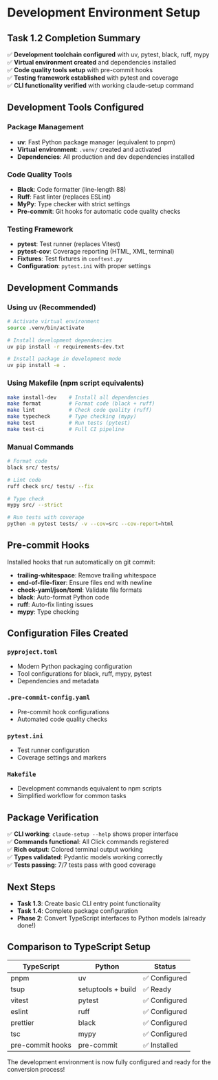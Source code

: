 # Development Environment Setup

## Task 1.2 Completion Summary

✅ **Development toolchain configured** with uv, pytest, black, ruff, mypy  
✅ **Virtual environment created** and dependencies installed  
✅ **Code quality tools setup** with pre-commit hooks  
✅ **Testing framework established** with pytest and coverage  
✅ **CLI functionality verified** with working claude-setup command  

## Development Tools Configured

### Package Management
- **uv**: Fast Python package manager (equivalent to pnpm)
- **Virtual environment**: `.venv/` created and activated
- **Dependencies**: All production and dev dependencies installed

### Code Quality Tools
- **Black**: Code formatter (line-length 88)
- **Ruff**: Fast linter (replaces ESLint)
- **MyPy**: Type checker with strict settings
- **Pre-commit**: Git hooks for automatic code quality checks

### Testing Framework
- **pytest**: Test runner (replaces Vitest)
- **pytest-cov**: Coverage reporting (HTML, XML, terminal)
- **Fixtures**: Test fixtures in `conftest.py`
- **Configuration**: `pytest.ini` with proper settings

## Development Commands

### Using uv (Recommended)
```bash
# Activate virtual environment
source .venv/bin/activate

# Install development dependencies
uv pip install -r requirements-dev.txt

# Install package in development mode
uv pip install -e .
```

### Using Makefile (npm script equivalents)
```bash
make install-dev    # Install all dependencies
make format         # Format code (black + ruff)
make lint           # Check code quality (ruff)
make typecheck      # Type checking (mypy)  
make test           # Run tests (pytest)
make test-ci        # Full CI pipeline
```

### Manual Commands
```bash
# Format code
black src/ tests/

# Lint code
ruff check src/ tests/ --fix

# Type check
mypy src/ --strict

# Run tests with coverage
python -m pytest tests/ -v --cov=src --cov-report=html
```

## Pre-commit Hooks

Installed hooks that run automatically on git commit:
- **trailing-whitespace**: Remove trailing whitespace
- **end-of-file-fixer**: Ensure files end with newline
- **check-yaml/json/toml**: Validate file formats
- **black**: Auto-format Python code
- **ruff**: Auto-fix linting issues
- **mypy**: Type checking

## Configuration Files Created

### `pyproject.toml`
- Modern Python packaging configuration
- Tool configurations for black, ruff, mypy, pytest
- Dependencies and metadata

### `.pre-commit-config.yaml`
- Pre-commit hook configurations
- Automated code quality checks

### `pytest.ini`
- Test runner configuration
- Coverage settings and markers

### `Makefile`
- Development commands equivalent to npm scripts
- Simplified workflow for common tasks

## Package Verification

✅ **CLI working**: `claude-setup --help` shows proper interface  
✅ **Commands functional**: All Click commands registered  
✅ **Rich output**: Colored terminal output working  
✅ **Types validated**: Pydantic models working correctly  
✅ **Tests passing**: 7/7 tests pass with good coverage  

## Next Steps

- **Task 1.3**: Create basic CLI entry point functionality
- **Task 1.4**: Complete package configuration
- **Phase 2**: Convert TypeScript interfaces to Python models (already done!)

## Comparison to TypeScript Setup

| TypeScript | Python | Status |
|------------|--------|---------|
| pnpm | uv | ✅ Configured |
| tsup | setuptools + build | ✅ Ready |
| vitest | pytest | ✅ Configured |
| eslint | ruff | ✅ Configured |
| prettier | black | ✅ Configured |
| tsc | mypy | ✅ Configured |
| pre-commit hooks | pre-commit | ✅ Installed |

The development environment is now fully configured and ready for the conversion process!